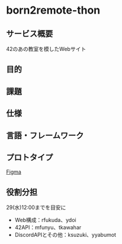 # born2remote-thon

## サービス概要
42のあの教室を模したWebサイト

## 目的

## 課題

## 仕様

## 言語・フレームワーク

## プロトタイプ
[Figma](https://www.figma.com/file/DTt1wiHu2qGHKMjCDVmINYKx/thon)

## 役割分担
29(水)12:00までを目安に  
- Web構成：rfukuda、ydoi
- 42API：mfunyu、tkawahar
- DiscordAPIとその他：ksuzuki、yyabumot